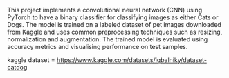 This project implements a convolutional neural network (CNN) using PyTorch to have a binary classifier for classifying images as either Cats or Dogs. 
The model is trained on a labeled dataset of pet images downloaded from Kaggle and uses common preprocessing techniques such as resizing, normalization and augmentation. 
The trained model is evaluated using accuracy metrics and visualising performance on test samples.

kaggle dataset = https://www.kaggle.com/datasets/iqbalniky/dataset-catdog
